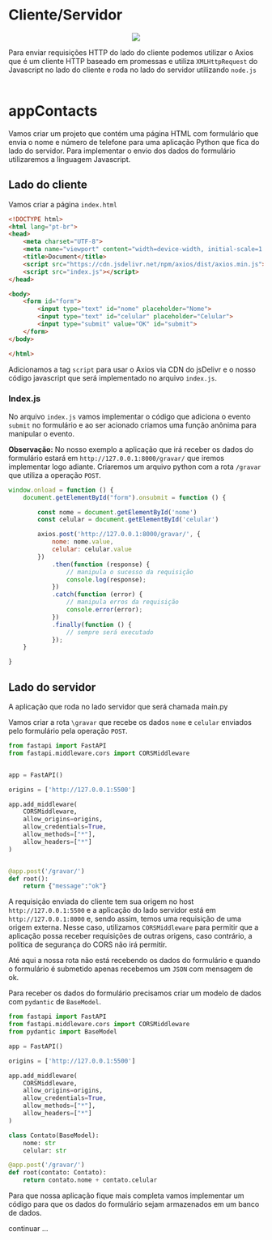 # Cliente/Servidor

<p style="text-align:center"><img src="https://miro.medium.com/v2/resize:fit:720/format:webp/1*4SEvcz6KvyaqOqBpJABTBg.png"/></p>

Para enviar requisições HTTP do lado do cliente podemos utilizar o Axios que é um cliente HTTP baseado em promessas e utiliza `XMLHttpRequest` do Javascript no lado do cliente e roda no lado do servidor utilizando `node.js` 
<br><br>

# appContacts

Vamos criar um projeto que contém uma página HTML com formulário que envia o nome e número de telefone para uma aplicação Python que fica do lado do servidor. Para implementar o envio dos dados do formulário utilizaremos a linguagem Javascript.

## Lado do cliente

Vamos criar a página `index.html`

~~~html
<!DOCTYPE html>
<html lang="pt-br">
<head>
    <meta charset="UTF-8">
    <meta name="viewport" content="width=device-width, initial-scale=1.0">
    <title>Document</title>
    <script src="https://cdn.jsdelivr.net/npm/axios/dist/axios.min.js"></script>
    <script src="index.js"></script>
</head>

<body>
    <form id="form">
        <input type="text" id="nome" placeholder="Nome">
        <input type="text" id="celular" placeholder="Celular">
        <input type="submit" value="OK" id="submit">
    </form>
</body>

</html>
~~~

Adicionamos a tag `script` para usar o Axios via CDN do jsDelivr e o nosso código javascript que será implementado no arquivo `index.js`.

### Index.js
No arquivo `index.js` vamos implementar o código que adiciona o evento `submit` no formulário e ao ser acionado criamos uma função anônima para manipular o evento. 

**Observação:** No nosso exemplo a aplicação que irá receber os dados do formulário estará em `http://127.0.0.1:8000/gravar/` que iremos implementar logo adiante. Criaremos um arquivo python com a rota `/gravar` que utiliza a operação `POST`.


~~~javascript
window.onload = function () {
    document.getElementById("form").onsubmit = function () {

        const nome = document.getElementById('nome')
        const celular = document.getElementById('celular')

        axios.post('http://127.0.0.1:8000/gravar/', {
            nome: nome.value,
            celular: celular.value
        })
            .then(function (response) {
                // manipula o sucesso da requisição
                console.log(response);
            })
            .catch(function (error) {
                // manipula erros da requisição
                console.error(error);
            })
            .finally(function () {
                // sempre será executado
            });
    }

}
~~~

## Lado do servidor
A aplicação que roda no lado servidor que será chamada main.py

Vamos criar a rota `\gravar` que recebe os dados `nome` e `celular` enviados pelo formulário pela operação `POST`.

~~~python
from fastapi import FastAPI
from fastapi.middleware.cors import CORSMiddleware


app = FastAPI()

origins = ['http://127.0.0.1:5500']

app.add_middleware(
    CORSMiddleware,
    allow_origins=origins,
    allow_credentials=True,
    allow_methods=["*"],
    allow_headers=["*"]
)


@app.post('/gravar/')
def root(): 
    return {"message":"ok"}
~~~

A requisição enviada do cliente tem sua origem no host `http://127.0.0.1:5500` e a aplicação do lado servidor está em `http://127.0.0.1:8000` e, sendo assim, temos uma requisição de uma origem externa. Nesse caso, utilizamos `CORSMiddleware` para permitir que a aplicação possa receber requisições de outras origens, caso contrário, a política de segurança do CORS não irá permitir.

Até aqui a nossa rota não está recebendo os dados do formulário e quando o formulário é submetido apenas recebemos um `JSON` com mensagem de ok. 

Para receber os dados do formulário precisamos criar um modelo de dados com `pydantic` de `BaseModel`.

~~~python
from fastapi import FastAPI
from fastapi.middleware.cors import CORSMiddleware
from pydantic import BaseModel

app = FastAPI()

origins = ['http://127.0.0.1:5500']

app.add_middleware(
    CORSMiddleware,
    allow_origins=origins,
    allow_credentials=True,
    allow_methods=["*"],
    allow_headers=["*"]
)

class Contato(BaseModel):
    nome: str
    celular: str

@app.post('/gravar/')
def root(contato: Contato): 
    return contato.nome + contato.celular
~~~

Para que nossa aplicação fique mais completa vamos implementar um código para que os dados do formulário sejam armazenados em um banco de dados. 


continuar ...
